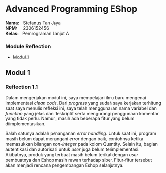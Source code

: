 # Advanced Programming EShop
**Nama:**   &nbsp; Stefanus Tan Jaya<br>
**NPM:**    &nbsp;&ensp; 2306152456<br>
**Kelas:**  &nbsp; Pemrograman Lanjut A<br>

### Module Reflection
- [Modul 1](#modul-1)

## Modul 1
### Reflection 1.1
Dalam mengerjakan modul ini, saya mempelajari ilmu baru mengenai implementasi *clean code*. Dari *progress* yang sudah saya kerjakan terhitung saat saya menulis refleksi ini, saya telah menggunakan nama variabel dan *function* yang jelas dan deskriptif serta mengurangi penggunaan komentar yang tidak perlu. Namun, masih ada beberapa fitur yang belum diimplementasikan.

Salah satunya adalah penanganan *error handling*. Untuk saat ini, program masih belum dapat menangani *error* dengan baik, contohnya ketika memasukkan bilangan *non-integer* pada kolom Quantity. Selain itu, bagian autentikasi dan autorisasi untuk *user* juga belum terimplementasi. Akibatnya, produk yang terbuat masih belum terikat dengan *user* pembuatnya dan Eshop masih rawan terhadap siber. Fitur-fitur tersebut akan menjadi rencana pengembangan Eshop selanjutnya.